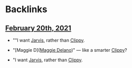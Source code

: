 
# Backlinks
## [February 20th, 2021](<February 20th, 2021.md>)
- ""I want [Jarvis](<Jarvis.md>), rather than [Clippy](<Clippy.md>).

- "[Maggie D]([Maggie Delano](<Maggie Delano.md>))" — like a smarter [Clippy](<Clippy.md>)?

- "I want [Jarvis](<Jarvis.md>), rather than [Clippy](<Clippy.md>).

